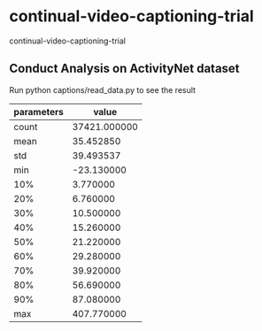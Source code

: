 # continual-video-captioning-trial
continual-video-captioning-trial

## Conduct Analysis on ActivityNet dataset

Run python captions/read_data.py to see the result

| parameters    | value |
| ---      | ---       |
|count | 37421.000000|
|mean  |    35.452850|
|std   |    39.493537|
|min   |   -23.130000|
|10%   |    3.770000|
|20%   |    6.760000|
|30%   |   10.500000|
|40%   |   15.260000|
|50%   |   21.220000|
|60%   |   29.280000|
|70%   |   39.920000|
|80%   |   56.690000|
|90%   |   87.080000|
|max   |  407.770000|
